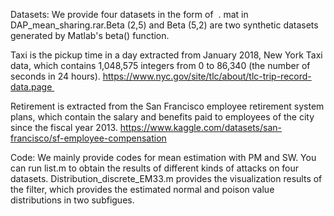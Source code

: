 Datasets: We provide four datasets in the form of  . mat in DAP_mean_sharing.rar.Beta (2,5) and Beta (5,2) are two synthetic datasets generated by Matlab's beta() function.

Taxi is the pickup time in a day extracted from January 2018, New York Taxi data, which contains 1,048,575 integers from 0 to 86,340 (the number of seconds in 24 hours). https://www.nyc.gov/site/tlc/about/tlc-trip-record-data.page 

Retirement is extracted from the San Francisco employee retirement system plans, which contain the salary and benefits paid to employees of the city since the fiscal year 2013. https://www.kaggle.com/datasets/san-francisco/sf-employee-compensation

Code: We mainly provide codes for mean estimation with PM and SW. You can run list.m to obtain the results of different kinds of attacks on four datasets. Distribution_discrete_EM33.m provides the visualization results of the filter, which provides the estimated normal and poison value distributions in two subfigues.
